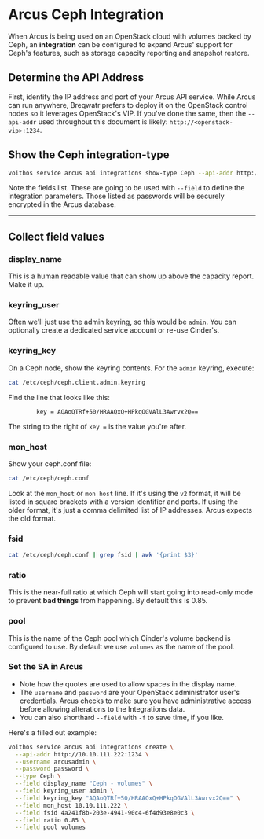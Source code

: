 # Arcus Ceph Integration

When Arcus is being used on an OpenStack cloud with volumes backed by Ceph, an **integration** can
be configured to expand Arcus' support for Ceph's features, such as storage capacity reporting and
snapshot restore.

## Determine the API Address

First, identify the IP address and port of your Arcus API service. While Arcus can run anywhere,
Breqwatr prefers to deploy it on the OpenStack control nodes so it leverages OpenStack's VIP. If
you've done the same, then the `--api-addr` used throughout this document is likely:
`http://<openstack-vip>:1234`.


## Show the Ceph integration-type

```bash
voithos service arcus api integrations show-type Ceph --api-addr http://example.com:1234
```

Note the fields list. These are going to be used with `--field` to define the integration
parameters. Those listed as passwords will be securely encrypted in the Arcus database.



---


## Collect field values


### display_name

This is a human readable value that can show up above the capacity report. Make it up.


### keyring_user

Often we'll just use the admin keyring, so this would be `admin`. You can optionally create a
dedicated service account or re-use Cinder's.


### keyring_key

On a Ceph node, show the keyring contents. For the `admin` keyring, execute:

```bash
cat /etc/ceph/ceph.client.admin.keyring
```

Find the line that looks like this:

```
        key = AQAoQTRf+50/HRAAQxQ+HPkqOGVAlL3Awrvx2Q==
```

The string to the right of `key =` is the value you're after.


### mon_host

Show your ceph.conf file:

```bash
cat /etc/ceph/ceph.conf
```

Look at the `mon_host` or `mon host` line. If it's using the `v2` format, it will be listed in
square brackets with a version identifier and ports. If using the older format, it's just a comma
delimited list of IP addresses. Arcus expects the old format.


### fsid

```bash
cat /etc/ceph/ceph.conf | grep fsid | awk '{print $3}'
```


### ratio

This is the near-full ratio at which Ceph will start going into read-only mode to prevent
**bad things** from happening. By default this is 0.85.


### pool

This is the name of the Ceph pool which Cinder's volume backend is configured to use. By default
we use `volumes` as the name of the pool.


### Set the SA in Arcus

- Note how the quotes are used to allow spaces in the display name.
- The `username` and `password` are your OpenStack administrator user's credentials. Arcus checks
  to make sure you have administrative access before allowing alterations to the Integrations data.
- You can also shorthard `--field` with `-f` to save time, if you like.

Here's a filled out example:

```bash
voithos service arcus api integrations create \
  --api-addr http://10.10.111.222:1234 \
  --username arcusadmin \
  --password password \
  --type Ceph \
  --field display_name "Ceph - volumes" \
  --field keyring_user admin \
  --field keyring_key "AQAoQTRf+50/HRAAQxQ+HPkqOGVAlL3Awrvx2Q==" \
  --field mon_host 10.10.111.222 \
  --field fsid 4a241f8b-203e-4941-90c4-6f4d93e8e0c3 \
  --field ratio 0.85 \
  --field pool volumes
```
